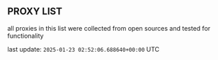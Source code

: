 ## PROXY LIST

all proxies in this list were collected from open sources and tested for functionality

last update: `2025-01-23 02:52:06.688640+00:00` UTC